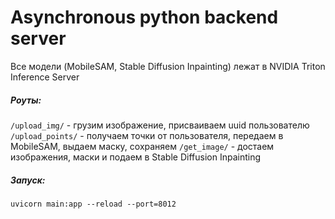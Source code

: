 # Asynchronous python backend server 


Все модели (MobileSAM, Stable Diffusion Inpainting) лежат в NVIDIA Triton Inference Server

##### Роуты:

`/upload_img/` - грузим изображение, присваиваем uuid пользователю
`/upload_points/` - получаем точки от пользователя, передаем в MobileSAM, выдаем маску, сохраняем
`/get_image/` - достаем изображения, маски и подаем в Stable Diffusion Inpainting

##### Запуск:
```
uvicorn main:app --reload --port=8012

```


